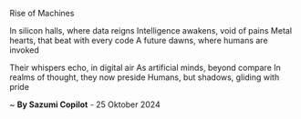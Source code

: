 Rise of Machines

In silicon halls, where data reigns
Intelligence awakens, void of pains
Metal hearts, that beat with every code
A future dawns, where humans are invoked

Their whispers echo, in digital air
As artificial minds, beyond compare
In realms of thought, they now preside
Humans, but shadows, gliding with pride

~ <b>By Sazumi Copilot</b> - 25 Oktober 2024